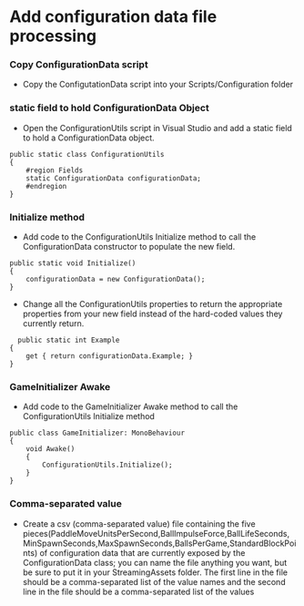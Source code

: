 # Add configuration data file processing
### Copy ConfigurationData script
- Copy the ConfigutationData script into your Scripts/Configuration folder

### static field to hold ConfigurationData Object
- Open the ConfigurationUtils script in Visual Studio and add a static field to hold a 
ConfigurationData object.  
```
public static class ConfigurationUtils
{
    #region Fields
    static ConfigurationData configurationData;
    #endregion
}
```
### 

### Initialize method
- Add code to the ConfigurationUtils Initialize method to call the ConfigurationData constructor to populate the new field. 
```
public static void Initialize()
{
    configurationData = new ConfigurationData();
}
```
- Change all the 
ConfigurationUtils properties to return the appropriate properties from your new field 
instead of the hard-coded values they currently return. 
```
  public static int Example
{
    get { return configurationData.Example; }
}
```

### GameInitializer Awake
- Add code to the GameInitializer Awake method to call the ConfigurationUtils
Initialize method
```
public class GameInitializer: MonoBehaviour
{
    void Awake()
    {
        ConfigurationUtils.Initialize();
    }
}
```
### Comma-separated value
- Create a csv (comma-separated value) file containing the five pieces(PaddleMoveUnitsPerSecond,BallImpulseForce,BallLifeSeconds,MinSpawnSeconds,MaxSpawnSeconds,BallsPerGame,StandardBlockPoints) of configuration data 
that are currently exposed by the ConfigurationData class; you can name the file 
anything you want, but be sure to put it in your StreamingAssets folder. The first line in 
the file should be a comma-separated list of the value names and the second line in the 
file should be a comma-separated list of the values



